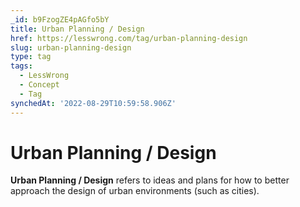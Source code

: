 ```yaml
---
_id: b9FzogZE4pAGfo5bY
title: Urban Planning / Design
href: https://lesswrong.com/tag/urban-planning-design
slug: urban-planning-design
type: tag
tags:
  - LessWrong
  - Concept
  - Tag
synchedAt: '2022-08-29T10:59:58.906Z'
---
```


# Urban Planning / Design

**Urban Planning / Design** refers to ideas and plans for how to better approach the design of urban environments (such as cities).
